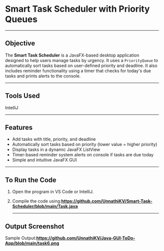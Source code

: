 # Smart Task Scheduler with Priority Queues
---

## Objective
The **Smart Task Scheduler** is a JavaFX-based desktop application designed to help users manage tasks by urgency. It uses a `PriorityQueue` to automatically sort tasks based on user-defined priority and deadline. It also includes reminder functionality using a timer that checks for today's due tasks and prints alerts to the console.

---

## Tools Used
 IntelliJ 
 
---

## Features
- Add tasks with title, priority, and deadline
- Automatically sort tasks based on priority (lower value = higher priority)
- Display tasks in a dynamic JavaFX ListView
- Timer-based reminder system alerts on console if tasks are due today
- Simple and intuitive JavaFX GUI

---

##  To Run the Code

1. Open the program in VS Code or IntelliJ.
2. Compile the code using:**https://github.com/UnnathiKV/Smart-Task-Scheduler/blob/main/Task.java**

   ---

## Output Screenshot
Sample Output:**https://github.com/UnnathiKV/Java-GUI-ToDo-App/blob/main/task6.png**
